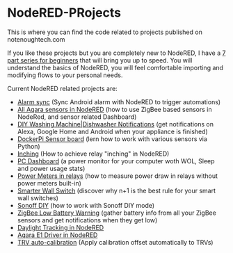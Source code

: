 
# NodeRED-PRojects
This is where you can find the code related to projects published on notenoughtech.com

If you like these projects but you are completely new to NodeRED, I have a [7 part series for beginners](https://notenoughtech.com/home-automation/why-nodered-server/) that will bring you up to speed. You will understand the basics of NodeRED, you will feel comfortable importing and modifying flows to your personal needs.

Current NodeRED related projects are:

 - [Alarm sync](https://notenoughtech.com/tasker/how-to-sync-android-alarm-with-nodered/) (Sync Android alarm with NodeRED to trigger automations)
 - [All Aqara sensors in NodeRED](https://notenoughtech.com/home-automation/all-aqara-sensors-in-nodered/) (how to use ZigBee based sensors in NodeRed, and sensor related Dashboard)
 - [DIY Washing Machine|Dishwasher Notifications](https://notenoughtech.com/home-automation/smarting-up-comfee-miniplus-dishwasher/) (get notifications on Alexa, Google Home and Android when your appliance is finished)
 - [DockerPi Sensor board](https://notenoughtech.com/raspberry-pi/dockerpi-sensor-hub/)  (lern how to work with various sensors via Python)
 - [Inching](https://notenoughtech.com/home-automation/inching/) (How to achieve relay "inching" in NodeRED)
 - [PC Dashboard](https://notenoughtech.com/home-automation/pc-dashboard-using-netio-power-cables/) (a power monitor for your computer woth WOL, Sleep and power usage stats)
 - [Power Meters in relays](https://notenoughtech.com/home-automation/how-to-use-aqara-t1-with-zigbee2mqtt/) (how to measure power draw in relays without power meters built-in)
 - [Smarter Wall Switch](https://notenoughtech.com/home-automation/creating-a-smarter-light-switch/) (discover why n+1 is the best rule for your smart wall switches)
 - [Sonoff DIY](https://notenoughtech.com/home-automation/is-sonoff-diy-2-0-better/) (how to work with Sonoff DIY mode)
 - [ZigBee Low Battery Warning](https://notenoughtech.com/home-automation/zigbee-low-battery-warning/) (gather battery info from all your ZigBee sensors and get notifications when they get low)
 - [Daylight Tracking in NodeRED](https://notenoughtech.com/home-automation/nodered-sun-and-time/)
 - [Aqara E1 Driver in NodeRED](https://notenoughtech.com/home-automation/aqara-roller-shade-driver-e1-zigbee2mqtt/)
 - [TRV auto-calibration](https://notenoughtech.com/home-automation/trv-auto-calibration/) (Apply calibration offset automatically to TRVs)
